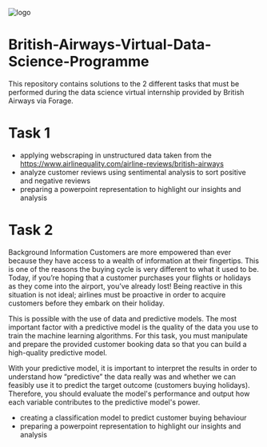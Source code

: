 ![logo](https://github.com/cwiredu1/British-Airways-Virtual-Data-Science-Programme/assets/121901813/32d49677-ae3e-437e-8a4e-82ce79b17b12)

# British-Airways-Virtual-Data-Science-Programme
This repository contains solutions to the 2 different tasks that must be performed during the data science virtual internship provided by British Airways via Forage.

# Task 1
- applying webscraping in unstructured data taken from the https://www.airlinequality.com/airline-reviews/british-airways
- analyze customer reviews using sentimental analysis to sort positive and negative reviews
- preparing a powerpoint representation to highlight our insights and analysis

# Task 2
Background Information
Customers are more empowered than ever because they have access to a wealth of information at their fingertips. This is one of the reasons the buying cycle is very different to what it used to be. Today, if you’re hoping that a customer purchases your flights or holidays as they come into the airport, you’ve already lost! Being reactive in this situation is not ideal; airlines must be proactive in order to acquire customers before they embark on their holiday.

This is possible with the use of data and predictive models. The most important factor with a predictive model is the quality of the data you use to train the machine learning algorithms. For this task, you must manipulate and prepare the provided customer booking data so that you can build a high-quality predictive model.

With your predictive model, it is important to interpret the results in order to understand how “predictive” the data really was and whether we can feasibly use it to predict the target outcome (customers buying holidays). Therefore, you should evaluate the model's performance and output how each variable contributes to the predictive model's power.

- creating a classification model to predict customer buying behaviour
- preparing a powerpoint representation to highlight our insights and analysis
